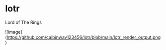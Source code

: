 # lotr
Lord of The Rings

![image]
(https://github.com/caibinwav123456/lotr/blob/main/lotr_render_output.png)
